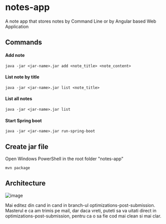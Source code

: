 # notes-app

A note app that stores notes by Command Line or by Angular based Web Application

## Commands

#### Add note
```shell
java -jar <jar-name>.jar add <note_title> <note_content>
```
#### List note by title
```shell
java -jar <jar-name>.jar list <note_title>
```
#### List all notes
```shell
java -jar <jar-name>.jar list
```
#### Start Spring boot
```shell
java -jar <jar-name>.jar run-spring-boot
```
## Create jar file
Open Windows PowerShell in the root folder "notes-app"
```shell
mvn package
```

## Architecture

![image](https://user-images.githubusercontent.com/111562058/186296114-8b8dc792-568c-42f9-b4a9-b37e591409c8.png)

Mai editez din cand in cand in branch-ul optimizations-post-submission. Masterul e ca am trimis pe mail, dar daca vreti, puteti sa va uitati direct in optimizations-post-submission, pentru ca o sa fie cod mai clean si mai clar. 
